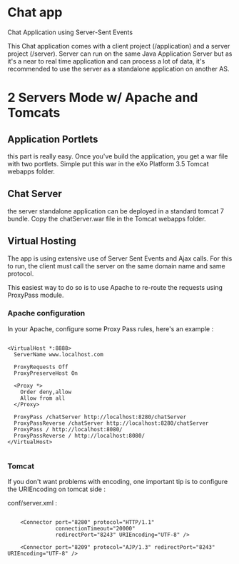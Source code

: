 Chat app
============

Chat Application using Server-Sent Events

This Chat application comes with a client project (/application) and a server project (/server).
Server can run on the same Java Application Server but as it's a near to real time application and can process a lot of data,
it's recommended to use the server as a standalone application on another AS.

# 2 Servers Mode w/ Apache and Tomcats

## Application Portlets

this part is really easy. Once you've build the application, you get a war file with two portlets.
Simple put this war in the eXo Platform 3.5 Tomcat webapps folder.


## Chat Server

the server standalone application can be deployed in a standard tomcat 7 bundle.
Copy the chatServer.war file in the Tomcat webapps folder.

## Virtual Hosting


The app is using extensive use of Server Sent Events and Ajax calls. For this to run, the client must call the server
on the same domain name and same protocol.

This easiest way to do so is to use Apache to re-route the requests using ProxyPass module.

### Apache configuration

In your Apache, configure some Proxy Pass rules, here's an example :

<pre><code>
&lt;VirtualHost *:8888&gt;
  ServerName www.localhost.com

  ProxyRequests Off
  ProxyPreserveHost On

  &lt;Proxy *&gt;
    Order deny,allow
    Allow from all
  &lt;/Proxy&gt;

  ProxyPass /chatServer http://localhost:8280/chatServer
  ProxyPassReverse /chatServer http://localhost:8280/chatServer
  ProxyPass / http://localhost:8080/
  ProxyPassReverse / http://localhost:8080/
&lt;/VirtualHost&gt;

</code></pre>

### Tomcat

If you don't want problems with encoding, one important tip is to configure the URIEncoding on tomcat side :

conf/server.xml :

<pre><code>
    &lt;Connector port="8280" protocol="HTTP/1.1"
               connectionTimeout="20000"
               redirectPort="8243" URIEncoding="UTF-8" /&gt;

    &lt;Connector port="8209" protocol="AJP/1.3" redirectPort="8243" URIEncoding="UTF-8" /&gt;

</code></pre>
